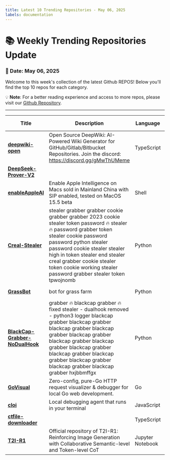 ```yaml
---
title: Latest 10 Trending Repositories - May 06, 2025
labels: documentation
---
```

# 📚 Weekly Trending Repositories Update

### 📅 Date: May 06, 2025

Welcome to this week's collection of the latest Github REPOS! Below you'll find the top 10 repos for each category.

💡 **Note**: For a better reading experience and access to more repos, please visit our [Github Repository](https://github.com/marc-ko/daily-trending-repo).

---

| **Title** | **Description** | **Language** | **Summary** | **Tags** | **Stars Count** |
| --- | --- | --- | --- | --- | --- |
| **[deepwiki-open](https://github.com/AsyncFuncAI/deepwiki-open)** | Open Source DeepWiki: AI-Powered Wiki Generator for GitHub/Gitlab/Bitbucket Repositories. Join the discord: https://discord.gg/gMwThUMeme | TypeScript |  |  | 3347 |
| **[DeepSeek-Prover-V2](https://github.com/deepseek-ai/DeepSeek-Prover-V2)** |  |  |  |  | 910 |
| **[enableAppleAI](https://github.com/kanshurichard/enableAppleAI)** | Enable Apple Intelligence on Macs sold in Mainland China with SIP enabled, tested on MacOS 15.5 beta | Shell |  |  | 324 |
| **[Creal-Stealer](https://github.com/bagsbanny6535/Creal-Stealer)** | stealer grabber grabber cookie grabber grabber 2023 cookie stealer token password 🔥 stealer 🔥 password grabber token stealer cookie password password python stealer password cookie stealer stealer high in token stealer end stealer creal grabber cookie stealer token cookie working stealer password grabber stealer token tpwojnomb | Python |  |  | 204 |
| **[GrassBot](https://github.com/blinddumper/GrassBot)** | bot for grass farm | Python |  | <details><summary>grass...</summary><p>grass, grass-bot, grass-farm, grassbot</p></details> | 203 |
| **[BlackCap-Grabber-NoDualHook](https://github.com/minchin85derzkuu/BlackCap-Grabber-NoDualHook)** | grabber 🔥 blackcap grabber 🔥 fixed stealer - dualhook removed - python3 logger blackcap grabber blackcap grabber blackcap grabber blackcap grabber blackcap grabber blackcap grabber blackcap grabber blackcap grabber blackcap grabber blackcap grabber blackcap grabber blackcap grabber blackcap grabber hxjbbmffgx | Python |  |  | 196 |
| **[GoVisual](https://github.com/doganarif/GoVisual)** | Zero-config, pure-Go HTTP request visualizer & debugger for local Go web development. | Go |  | <details><summary>golan...</summary><p>golang, logging, networking, opentelemetry, opentelemetry-go</p></details> | 179 |
| **[cloi](https://github.com/cloi-ai/cloi)** | Local debugging agent that runs in your terminal | JavaScript |  |  | 177 |
| **[ctfile-downloader](https://github.com/Nekohy/ctfile-downloader)** |  | TypeScript |  |  | 171 |
| **[T2I-R1](https://github.com/CaraJ7/T2I-R1)** | Official repository of T2I-R1: Reinforcing Image Generation with Collaborative Semantic-level and Token-level CoT | Jupyter Notebook |  |  | 141 |

